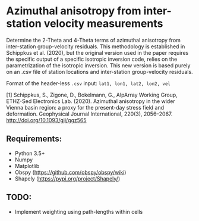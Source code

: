 # Azimuthal anisotropy from inter-station velocity measurements

Determine the 2-Theta and 4-Theta terms of azimuthal anisotropy from inter-station group-velocity residuals. This methodology is established in Schippkus et al. (2020), but the original version used in the paper requires the specific output of a specific isotropic inversion code, relies on the parametrization of the isotropic inversion. This new version is based purely on an .csv file of station locations and inter-station group-velocity residuals.

Format of the header-less `.csv` input: `lat1, lon1, lat2, lon2, vel`

[1] Schippkus, S., Zigone, D., Bokelmann, G., AlpArray Working Group, ETHZ-Sed Electronics Lab. (2020). Azimuthal anisotropy in the wider Vienna basin region: a proxy for the present-day stress field and deformation. Geophysical Journal International, 220(3), 2056–2067. http://doi.org/10.1093/gji/ggz565

## Requirements:

- Python 3.5+
- Numpy
- Matplotlib
- Obspy (https://github.com/obspy/obspy/wiki)
- Shapely (https://pypi.org/project/Shapely/)

## TODO:

- Implement weighting using path-lengths within cells
